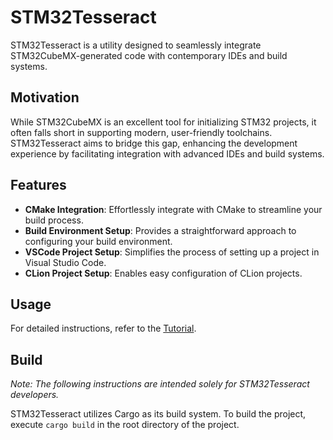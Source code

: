 # STM32Tesseract
STM32Tesseract is a utility designed to seamlessly integrate STM32CubeMX-generated code with contemporary IDEs and build systems.

## Motivation
While STM32CubeMX is an excellent tool for initializing STM32 projects, it often falls short in supporting modern, user-friendly toolchains. STM32Tesseract aims to bridge this gap, enhancing the development experience by facilitating integration with advanced IDEs and build systems.

## Features
- **CMake Integration**: Effortlessly integrate with CMake to streamline your build process.
- **Build Environment Setup**: Provides a straightforward approach to configuring your build environment.
- **VSCode Project Setup**: Simplifies the process of setting up a project in Visual Studio Code.
- **CLion Project Setup**: Enables easy configuration of CLion projects.

## Usage
For detailed instructions, refer to the [Tutorial](Tutorial.md).

## Build
*Note: The following instructions are intended solely for STM32Tesseract developers.*

STM32Tesseract utilizes Cargo as its build system. To build the project, execute `cargo build` in the root directory of the project.